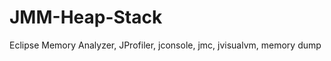 JMM-Heap-Stack
==============

Eclipse Memory Analyzer, JProfiler, jconsole, jmc, jvisualvm, memory dump
